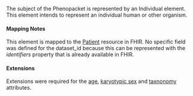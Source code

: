 The subject of the Phenopacket is represented by an Individual element. This element intends to represent an individual human or other organism.

#### Mapping Notes

This element is mapped to the [Patient](https://www.hl7.org/fhir/patient.html) resource in FHIR. No specific field was defined for the dataset_id because this can be represented with the _identifiers_ property that is already available in FHIR.

#### Extensions

Extensions were required for the [age](StructureDefinition-individual-age.html), [karyotypic sex](StructureDefinition-individual-karyotypic-sex.html) and [taxnonomy](StructureDefinition-individual-taxonomy.html) attributes. 
